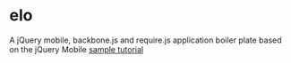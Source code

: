 elo
===

A jQuery mobile, backbone.js and require.js application boiler plate based on the jQuery Mobile [sample tutorial](http://jquerymobile.com/test/docs/pages/backbone-require.html)